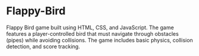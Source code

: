 # Flappy-Bird
Flappy Bird game built using HTML, CSS, and JavaScript. The game features a player-controlled bird that must navigate through obstacles (pipes) while avoiding collisions. The game includes basic physics, collision detection, and score tracking.

